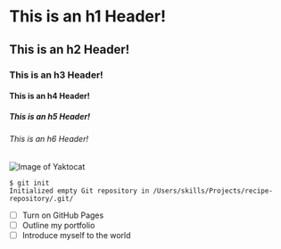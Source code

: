# This is an h1 Header!
## This is an h2 Header!
### This is an h3 Header!
#### This is an h4 Header!
##### This is an h5 Header!
###### This is an h6 Header!

![Image of Yaktocat](https://octodex.github.com/images/yaktocat.png)


```
$ git init
Initialized empty Git repository in /Users/skills/Projects/recipe-repository/.git/
```
- [ ] Turn on GitHub Pages
- [ ] Outline my portfolio
- [ ] Introduce myself to the world
